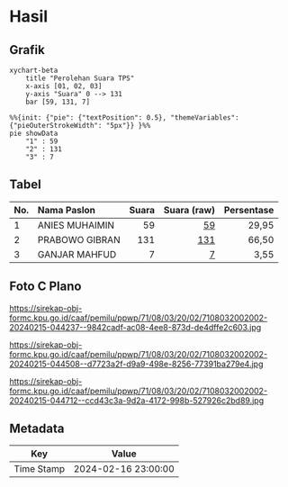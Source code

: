 # Hasil

## Grafik

```mermaid
xychart-beta
    title "Perolehan Suara TPS"
    x-axis [01, 02, 03]
    y-axis "Suara" 0 --> 131
    bar [59, 131, 7]
```

```mermaid
%%{init: {"pie": {"textPosition": 0.5}, "themeVariables": {"pieOuterStrokeWidth": "5px"}} }%%
pie showData
    "1" : 59
    "2" : 131
    "3" : 7
```

## Tabel

| No. | Nama Paslon    | Suara | Suara (raw) | Persentase |
|:--- |:-------------- | -----:| -----------:| ----------:|
| 1   | ANIES MUHAIMIN | 59    | [59][p-1]   | 29,95      |
| 2   | PRABOWO GIBRAN | 131   | [131][p-2]  | 66,50      |
| 3   | GANJAR MAHFUD  | 7     | [7][p-3]    | 3,55       |


[p-1]: https://github.com/gigit-pemilu/pemilu-2024-71-sulawesi-utara/blob/main/pilpres/hitung-suara/sub/71-sulawesi-utara/sub/08-bolaang-mongondow-utara/sub/03-bolangitang-timur/sub/2002-nunuka/sub/002-tps/sub/paslon-1.txt
[p-2]: https://github.com/gigit-pemilu/pemilu-2024-71-sulawesi-utara/blob/main/pilpres/hitung-suara/sub/71-sulawesi-utara/sub/08-bolaang-mongondow-utara/sub/03-bolangitang-timur/sub/2002-nunuka/sub/002-tps/sub/paslon-2.txt
[p-3]: https://github.com/gigit-pemilu/pemilu-2024-71-sulawesi-utara/blob/main/pilpres/hitung-suara/sub/71-sulawesi-utara/sub/08-bolaang-mongondow-utara/sub/03-bolangitang-timur/sub/2002-nunuka/sub/002-tps/sub/paslon-3.txt

## Foto C Plano

https://sirekap-obj-formc.kpu.go.id/caaf/pemilu/ppwp/71/08/03/20/02/7108032002002-20240215-044237--9842cadf-ac08-4ee8-873d-de4dffe2c603.jpg

https://sirekap-obj-formc.kpu.go.id/caaf/pemilu/ppwp/71/08/03/20/02/7108032002002-20240215-044508--d7723a2f-d9a9-498e-8256-77391ba279e4.jpg

https://sirekap-obj-formc.kpu.go.id/caaf/pemilu/ppwp/71/08/03/20/02/7108032002002-20240215-044712--ccd43c3a-9d2a-4172-998b-527926c2bd89.jpg


## Metadata

| Key        | Value               |
| ---------- | ------------------- |
| Time Stamp | 2024-02-16 23:00:00 |




